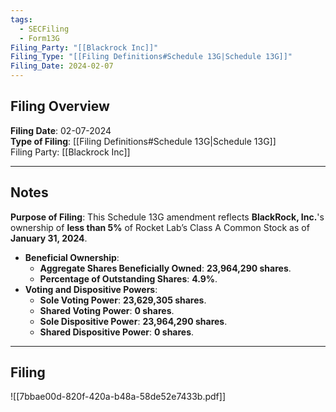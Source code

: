 ```yaml
---
tags:
  - SECFiling
  - Form13G
Filing_Party: "[[Blackrock Inc]]"
Filing_Type: "[[Filing Definitions#Schedule 13G|Schedule 13G]]"
Filing_Date: 2024-02-07  
---
```

## Filing Overview

**Filing Date**: 02-07-2024  
**Type of Filing**: [[Filing Definitions#Schedule 13G|Schedule 13G]]  
Filing Party: [[Blackrock Inc]]

----
## Notes

**Purpose of Filing**:
This Schedule 13G amendment reflects **BlackRock, Inc.**'s ownership of **less than 5%** of Rocket Lab’s Class A Common Stock as of **January 31, 2024**.

- **Beneficial Ownership**:
    - **Aggregate Shares Beneficially Owned**: **23,964,290 shares**.
    - **Percentage of Outstanding Shares**: **4.9%**.
- **Voting and Dispositive Powers**:
    - **Sole Voting Power**: **23,629,305 shares**.
    - **Shared Voting Power**: **0 shares**.
    - **Sole Dispositive Power**: **23,964,290 shares**.
    - **Shared Dispositive Power**: **0 shares**.

----
## Filing

![[7bbae00d-820f-420a-b48a-58de52e7433b.pdf]]
